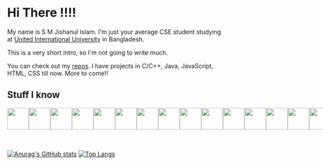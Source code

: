 # Hi There !!!!

My name is S M Jishanul Islam. I'm just your average CSE student studying at <a href="">United International University</a> in Bangladesh.

This is a very short intro, so I'm not going to write much.

You can check out my <a href="https://github.com/S-M-J-I?tab=repositories">repos</a>. I have projects in C/C++, Java, JavaScript, HTML, CSS till now. More to come!!


## Stuff I know

<div style="display: flex">
 <img src="https://cdn.jsdelivr.net/gh/devicons/devicon/icons/html5/html5-original.svg" style="width: 50px"/>
 <img src="https://cdn.jsdelivr.net/gh/devicons/devicon/icons/css3/css3-original.svg" style="width: 50px"/>
 <img src="https://cdn.jsdelivr.net/gh/devicons/devicon/icons/javascript/javascript-original.svg" style="width: 50px"/>
 <img src="https://cdn.jsdelivr.net/gh/devicons/devicon/icons/c/c-original.svg" style="width: 50px"/>
 <img src="https://cdn.jsdelivr.net/gh/devicons/devicon/icons/cplusplus/cplusplus-original.svg" style="width: 50px"/>
 <img src="https://cdn.jsdelivr.net/gh/devicons/devicon/icons/java/java-original.svg" style="width: 50px"/>
 <img src="https://cdn.jsdelivr.net/gh/devicons/devicon/icons/nodejs/nodejs-original.svg" style="width: 50px"/>
 <img src="https://cdn.jsdelivr.net/gh/devicons/devicon/icons/express/express-original.svg" style="width: 50px;"/>
 <img src="https://cdn.jsdelivr.net/gh/devicons/devicon/icons/mongodb/mongodb-original-wordmark.svg" style="width: 50px;"/>
 <img src="https://cdn.jsdelivr.net/gh/devicons/devicon/icons/bootstrap/bootstrap-plain.svg" style="width: 50px;"/>
 <img src="https://cdn.jsdelivr.net/gh/devicons/devicon/icons/github/github-original.svg" style="width: 50px;"/>
 <img src="https://cdn.jsdelivr.net/gh/devicons/devicon/icons/heroku/heroku-original-wordmark.svg" style="width: 50px;"/>
 <img src="https://cdn.jsdelivr.net/gh/devicons/devicon/icons/illustrator/illustrator-plain.svg" style="width: 50px;"/>
 <img src="https://cdn.jsdelivr.net/gh/devicons/devicon/icons/photoshop/photoshop-plain.svg" style="width: 50px;"/>
 <img src="https://cdn.jsdelivr.net/gh/devicons/devicon/icons/git/git-original.svg" style="width: 50px;"/>
</div>

<br>
<br>

[![Anurag's GitHub stats](https://github-readme-stats.vercel.app/api?username=S-M-J-I&theme=radical&hide=prs,issues)](https://github.com/anuraghazra/github-readme-stats)
[![Top Langs](https://github-readme-stats.vercel.app/api/top-langs/?username=S-M-J-I&layout=compact&theme=radical&langs_count=6)](https://github.com/anuraghazra/github-readme-stats)

